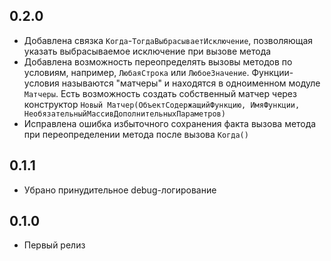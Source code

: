 ## 0.2.0

* Добавлена связка `Когда`-`ТогдаВыбрасываетИсключение`, позволяющая указать выбрасываемое исключение при вызове метода
* Добавлена возможность переопределять вызовы методов по условиям, например, `ЛюбаяСтрока` или `ЛюбоеЗначение`. Функции-условия называются "матчеры" и находятся в одноименном модуле `Матчеры`. Есть возможность создать собственный матчер через конструктор `Новый Матчер(ОбъектСодержащийФункцию, ИмяФункции, НеобязательныйМассивДополнительныхПараметров)`
* Исправлена ошибка избыточного сохранения факта вызова метода при переопределении метода после вызова `Когда()`

## 0.1.1

* Убрано принудительное debug-логирование

## 0.1.0

* Первый релиз
